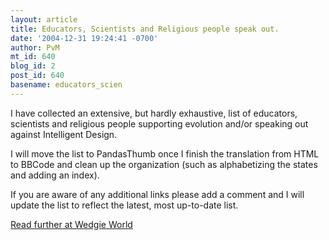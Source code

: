 ```yaml
---
layout: article
title: Educators, Scientists and Religious people speak out.
date: '2004-12-31 19:24:41 -0700'
author: PvM
mt_id: 640
blog_id: 2
post_id: 640
basename: educators_scien
---
```

I have collected an extensive, but hardly exhaustive, list of educators, scientists and religious people supporting evolution and/or speaking out against Intelligent Design.

I will move the list to PandasThumb once I finish the translation from HTML to BBCode and clean up the organization (such as alphabetizing the states and adding an index).

If you are aware of any additional links please add a comment and I will update the list to reflect the latest, most up-to-date list.

[Read further at Wedgie World](http://wedgieworld.blogspot.com/)
